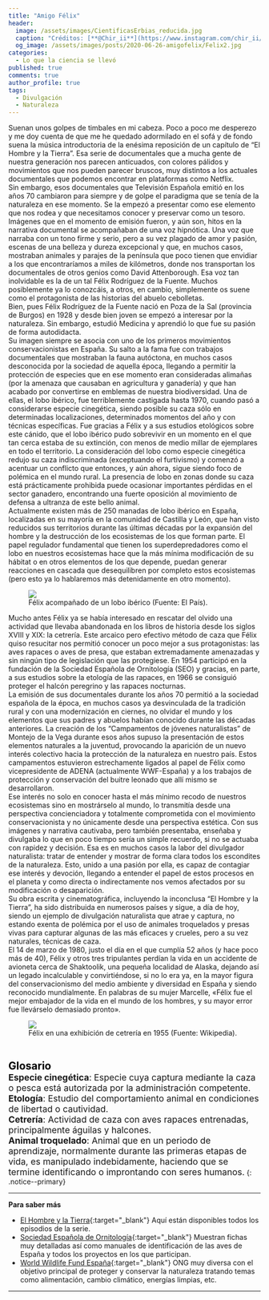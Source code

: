```yaml
---
title: "Amigo Félix"
header:
  image: /assets/images/CientificasErbias_reducida.jpg
  caption: "Créditos: [**@Chir_ii**](https://www.instagram.com/chir_ii/?hl=en)"
  og_image: /assets/images/posts/2020-06-26-amigofelix/Felix2.jpg
categories:
  - Lo que la ciencia se llevó
published: true
comments: true
author_profile: true
tags:
  - Divulgación
  - Naturaleza
--- 
```


Suenan unos golpes de timbales en mi cabeza. Poco a poco me desperezo y me doy cuenta de que me he quedado adormilado en el sofá y de fondo suena la música introductoria de la enésima reposición de un capítulo de “El Hombre y la Tierra”. Esa serie de documentales que a mucha gente de nuestra generación nos parecen anticuados, con colores pálidos y movimientos que nos pueden parecer bruscos, muy distintos a los actuales documentales que podemos encontrar en plataformas como Netflix.   
Sin embargo, esos documentales que Televisión Española emitió en los años 70 cambiaron para siempre y de golpe el paradigma que se tenía de la naturaleza en ese momento. Se la empezó a presentar como ese elemento que nos rodea y que necesitamos conocer y preservar como un tesoro.   
Imágenes que en el momento de emisión fueron, y aún son, hitos en la narrativa documental se acompañaban de una voz hipnótica. Una voz que narraba con un tono firme y serio, pero a su vez plagado de amor y pasión, escenas de una belleza y dureza excepcional y que, en muchos casos, mostraban animales y parajes de la península que poco tienen que envidiar a los que encontraríamos a miles de kilómetros, donde nos transportan los documentales de otros genios como David Attenborough. Esa voz tan inolvidable es la de un tal Félix Rodríguez de la Fuente. Muchos posiblemente ya lo conozcáis, a otros, en cambio, simplemente os suene como el protagonista de las historias del abuelo cebolletas.   
Bien, pues Félix Rodríguez de la Fuente nació en Poza de la Sal (provincia de Burgos) en 1928 y desde bien joven se empezó a interesar por la naturaleza. Sin embargo, estudió Medicina y aprendió lo que fue su pasión de forma autodidacta.   
Su imagen siempre se asocia con uno de los primeros movimientos conservacionistas en España. Su salto a la fama fue con trabajos documentales que mostraban la fauna autóctona, en muchos casos desconocida por la sociedad de aquella época, llegando a permitir la protección de especies que en ese momento eran consideradas alimañas (por la amenaza que causaban en agricultura y ganadería) y que han acabado por convertirse en emblemas de nuestra biodiversidad. Una de ellas, el lobo ibérico, fue terriblemente castigada hasta 1970, cuando pasó a considerarse especie cinegética, siendo posible su caza sólo en determinadas localizaciones, determinados momentos del año y con técnicas específicas. Fue gracias a Félix y a sus estudios etológicos sobre este cánido, que el lobo ibérico pudo sobrevivir en un momento en el que tan cerca estaba de su extinción, con menos de medio millar de ejemplares en todo el territorio. La consideración del lobo como especie cinegética redujo su caza indiscriminada (exceptuando el furtivismo) y comenzó a acentuar un conflicto que entonces, y aún ahora, sigue siendo foco de polémica en el mundo rural. La presencia de lobo en zonas donde su caza está prácticamente prohibida puede ocasionar importantes pérdidas en el sector ganadero, encontrando una fuerte oposición al movimiento de defensa a ultranza de este bello animal.   
Actualmente existen más de 250 manadas de lobo ibérico en España, localizadas en su mayoría en la comunidad de Castilla y León, que han visto reducidos sus territorios durante las últimas décadas por la expansión del hombre y la destrucción de los ecosistemas de los que forman parte. El papel regulador fundamental que tienen los superdepredadores como el lobo en nuestros ecosistemas hace que la más mínima modificación de su hábitat o en otros elementos de los que depende, puedan generar reacciones en cascada que desequilibren por completo estos ecosistemas (pero esto ya lo hablaremos más detenidamente en otro momento).   


<figure>
	<img src="{{ site.url }}{{ site.baseurl }}/assets/images/posts/2020-06-26-amigofelix/Felix1.jpg"/>
	<figcaption> Félix acompañado de un lobo ibérico (Fuente: El País).</figcaption>
</figure>

Mucho antes Félix ya se había interesado en rescatar del olvido una actividad que llevaba abandonada en los libros de historia desde los siglos XVIII y XIX: la cetrería. Este arcaico pero efectivo método de caza que Félix quiso resucitar nos permitió conocer un poco mejor a sus protagonistas: las aves rapaces o aves de presa, que estaban extremadamente amenazadas y sin ningún tipo de legislación que las protegiese. En 1954 participó en la fundación de la Sociedad Española de Ornitología (SEO) y gracias, en parte, a sus estudios sobre la etología de las rapaces, en 1966 se consiguió proteger el halcón peregrino y las rapaces nocturnas.   
La emisión de sus documentales durante los años 70 permitió a la sociedad española de la época, en muchos casos ya desvinculada de la tradición rural y con una modernización en ciernes, no olvidar el mundo y los elementos que sus padres y abuelos habían conocido durante las décadas anteriores. La creación de los “Campamentos de jóvenes naturalistas” de Montejo de la Vega durante esos años supuso la presentación de estos elementos naturales a la juventud, provocando la aparición de un nuevo interés colectivo hacia la protección de la naturaleza en nuestro país. Estos campamentos estuvieron estrechamente ligados al papel de Félix como vicepresidente de ADENA (actualmente WWF-España) y a los trabajos de protección y conservación del buitre leonado que allí mismo se desarrollaron.   
Ese interés no solo en conocer hasta el más mínimo recodo de nuestros ecosistemas sino en mostrárselo al mundo, lo transmitía desde una perspectiva concienciadora y totalmente comprometida con el movimiento conservacionista y no únicamente desde una perspectiva estética. Con sus imágenes y narrativa cautivaba, pero también presentaba, enseñaba y divulgaba lo que en poco tiempo sería un simple recuerdo, si no se actuaba con rapidez y decisión. Esa es en muchos casos la labor del divulgador naturalista: tratar de entender y mostrar de forma clara todos los escondites de la naturaleza. Esto, unido a una pasión por ella, es capaz de contagiar ese interés y devoción, llegando a entender el papel de estos procesos en el planeta y como directa o indirectamente nos vemos afectados por su modificación o desaparición.   
Su obra escrita y cinematográfica, incluyendo la inconclusa “El Hombre y la Tierra”, ha sido distribuida en numerosos países y sigue, a día de hoy, siendo un ejemplo de divulgación naturalista que atrae y captura, no estando exenta de polémica por el uso de animales troquelados y presas vivas para capturar algunas de las más eficaces y crueles, pero a su vez naturales, técnicas de caza.   
El 14 de marzo de 1980, justo el día en el que cumplía 52 años (y hace poco más de 40), Félix y otros tres tripulantes perdían la vida en un accidente de avioneta cerca de Shaktoolik, una pequeña localidad de Alaska, dejando así un legado incalculable y convirtiéndose, si no lo era ya, en la mayor figura del conservacionismo del medio ambiente y diversidad en España y siendo reconocido mundialmente. En palabras de su mujer Marcelle, «Félix fue el mejor embajador de la vida en el mundo de los hombres, y su mayor error fue llevárselo demasiado pronto».

<figure>
	<img src="{{ site.url }}{{ site.baseurl }}/assets/images/posts/2020-06-26-amigofelix/Felix3.jpg"/>
	<figcaption> Félix en una exhibición de cetrería en 1955 (Fuente: Wikipedia).</figcaption>
</figure>
&nbsp;  
&nbsp;   

<span style="font-size:1.5em"><a id="target" style= "color:black"><b>Glosario</b></a></span>
&nbsp;   
<span style="font-size:1.25em">**Especie cinegética**: Especie cuya captura mediante la caza o pesca está autorizada por la administración competente.   
**Etología**: Estudio del comportamiento animal en condiciones de libertad o cautividad.   
**Cetrería**: Actividad de caza con aves rapaces entrenadas, principalmente águilas y halcones.   
**Animal troquelado**: Animal que en un periodo de aprendizaje, normalmente durante las primeras etapas de vida, es manipulado indebidamente, haciendo que se termine identificando o improntando con seres humanos.</span>
{: .notice--primary} 
     
---
**Para saber más**
* [El Hombre y la Tierra](https://www.rtve.es/alacarta/videos/el-hombre-y-la-tierra/){:target="_blank"} Aquí están disponibles todos los episodios de la serie.
* [Sociedad Española de Ornitología](https://www.seo.org/){:target="_blank"} Muestran fichas muy detalladas así como manuales de identificación de las aves de España y todos los proyectos en los que participan.
* [World Wildlife Fund España](https://www.wwf.es/){:target="_blank"} ONG muy diversa con el objetivo principal de proteger y conservar la naturaleza tratando temas como alimentación, cambio climático, energías limpias, etc.

---


